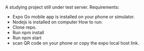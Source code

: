A studying project still under test server.
Requirements:
- Expo Go mobile app is installed on your phone or simulator.
- Nodejs is installed on computer
How to run:
- Clone repo.
- Run npm install
- Run npm start
- scan QR code on your phone or copy the expo local host link.
